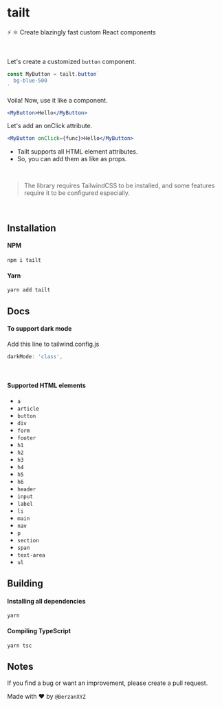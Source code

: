 # tailt
⚡ ⚛️ Create blazingly fast custom React components

<br>

 Let's create a customized `button` component.
```jsx
const MyButton = tailt.button`
  bg-blue-500
`
```
 Voila! Now, use it like a component.
```jsx
<MyButton>Hello</MyButton>
```
Let's add an onClick attribute.
```jsx
<MyButton onClick={func}>Hello</MyButton>
```
- Tailt supports all HTML element attributes. 
- So, you can add them as like as props.

<br>

> The library requires TailwindCSS to be installed, and some features require it to be configured especially.

<br>

## Installation
#### NPM
```
npm i tailt
```
#### Yarn
```
yarn add tailt
```

## Docs
#### To support dark mode
Add this line to tailwind.config.js 
```javascript
darkMode: 'class',
```

<br>

#### Supported HTML elements
- `a`
- `article`
- `button`
- `div`
- `form`
- `footer`
- `h1`
- `h2`
- `h3`
- `h4`
- `h5`
- `h6`
- `header`
- `input`
- `label`
- `li`
- `main`
- `nav`
- `p`
- `section`
- `span`
- `text-area`
- `ul`

## Building
#### Installing all dependencies
```
yarn
```
#### Compiling TypeScript
```
yarn tsc
```

## Notes
If you find a bug or want an improvement, please create a pull request.

Made with ❤️ by `@BerzanXYZ`
